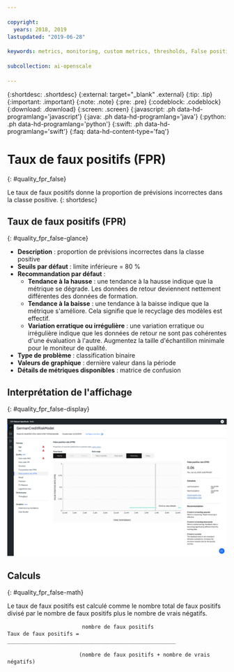 ```yaml
---

copyright:
  years: 2018, 2019
lastupdated: "2019-06-28"

keywords: metrics, monitoring, custom metrics, thresholds, False positive rate, fpr

subcollection: ai-openscale

---
```


{:shortdesc: .shortdesc}
{:external: target="_blank" .external}
{:tip: .tip}
{:important: .important}
{:note: .note}
{:pre: .pre}
{:codeblock: .codeblock}
{:download: .download}
{:screen: .screen}
{:javascript: .ph data-hd-programlang='javascript'}
{:java: .ph data-hd-programlang='java'}
{:python: .ph data-hd-programlang='python'}
{:swift: .ph data-hd-programlang='swift'}
{:faq: data-hd-content-type='faq'}

# Taux de faux positifs (FPR)
{: #quality_fpr_false}

Le taux de faux positifs donne la proportion de prévisions incorrectes dans la classe positive.
{: shortdesc}

## Taux de faux positifs (FPR)
{: #quality_fpr_false-glance}

- **Description** : proportion de prévisions incorrectes dans la classe positive
- **Seuils par défaut** : limite inférieure = 80 %
- **Recommandation par défaut** :
   - **Tendance à la hausse** : une tendance à la hausse indique que la métrique se dégrade. Les données de retour deviennent nettement différentes des données de formation.
   - **Tendance à la baisse** : une tendance à la baisse indique que la métrique s'améliore. Cela signifie que le recyclage des modèles est effectif.
   - **Variation erratique ou irrégulière** : une variation erratique ou irrégulière indique que les données de retour ne sont pas cohérentes d'une évaluation à l'autre. Augmentez la taille d'échantillon minimale pour le moniteur de qualité.
- **Type de problème** : classification binaire
- **Valeurs de graphique** : dernière valeur dans la période
- **Détails de métriques disponibles** : matrice de confusion

## Interprétation de l'affichage
{: #quality_fpr_false-display}

![affichage du graphique de taux de faux positifs](images/quality-fpr.png)

## Calculs
{: #quality_fpr_false-math}

Le taux de faux positifs est calculé comme le nombre total de faux positifs divisé par le nombre de faux positifs plus le nombre de vrais négatifs.

```
                        nombre de faux positifs
Taux de faux positifs =  ______________________________________________________

                       (nombre de faux positifs + nombre de vrais négatifs)
```
